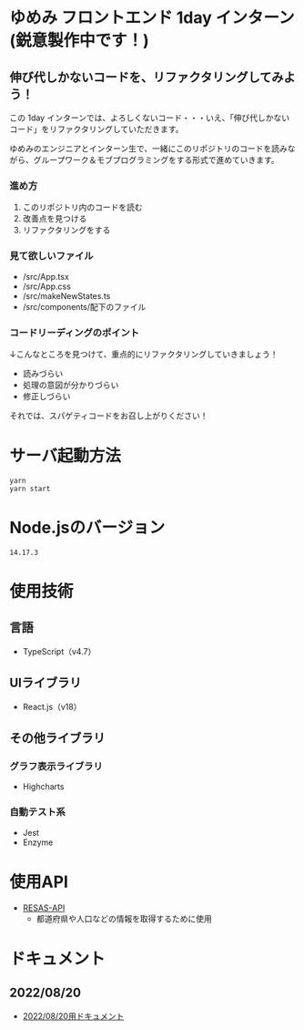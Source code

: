 # ゆめみ フロントエンド 1day インターン(鋭意製作中です！)

## 伸び代しかないコードを、リファクタリングしてみよう！
この 1day インターンでは、よろしくないコード・・・いえ、「伸び代しかないコード」をリファクタリングしていただきます。

ゆめみのエンジニアとインターン生で、一緒にこのリポジトリのコードを読みながら、グループワーク＆モブプログラミングをする形式で進めていきます。

### 進め方
1. このリポジトリ内のコードを読む
1. 改善点を見つける
1. リファクタリングをする

### 見て欲しいファイル

- /src/App.tsx
- /src/App.css
- /src/makeNewStates.ts
- /src/components/配下のファイル

### コードリーディングのポイント
↓こんなところを見つけて、重点的にリファクタリングしていきましょう！
- 読みづらい
- 処理の意図が分かりづらい
- 修正しづらい

それでは、スパゲティコードをお召し上がりください！

# サーバ起動方法
```shell
yarn
yarn start
```

# Node.jsのバージョン
`14.17.3`

# 使用技術
## 言語
- TypeScript（v4.7）

## UIライブラリ
- React.js（v18）

## その他ライブラリ
### グラフ表示ライブラリ
- Highcharts
### 自動テスト系
- Jest
- Enzyme

# 使用API
- [RESAS-API](https://opendata.resas-portal.go.jp/)
  - 都道府県や人口などの情報を取得するために使用

# ドキュメント
## 2022/08/20
* [2022/08/20用ドキュメント](docs/20220820)





